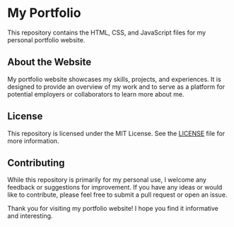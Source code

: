 # My Portfolio

This repository contains the HTML, CSS, and JavaScript files for my personal portfolio website.

## About the Website

My portfolio website showcases my skills, projects, and experiences. It is designed to provide an overview of my work and to serve as a platform for potential employers or collaborators to learn more about me.

## License

This repository is licensed under the MIT License. See the [LICENSE](LICENSE) file for more information.

## Contributing

While this repository is primarily for my personal use, I welcome any feedback or suggestions for improvement. If you have any ideas or would like to contribute, please feel free to submit a pull request or open an issue.

Thank you for visiting my portfolio website! I hope you find it informative and interesting.
